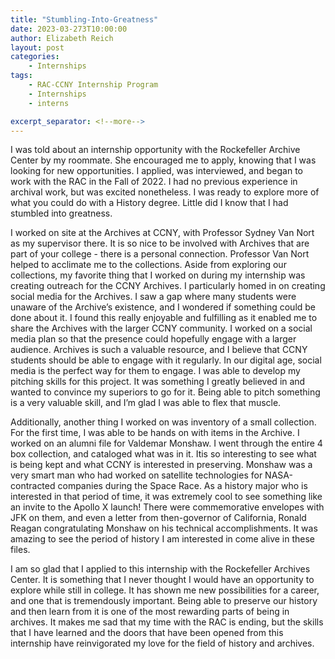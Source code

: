 ```yaml
---
title: "Stumbling-Into-Greatness"
date: 2023-03-273T10:00:00
author: Elizabeth Reich
layout: post
categories:
    - Internships
tags:
    - RAC-CCNY Internship Program
    - Internships
    - interns

excerpt_separator: <!--more-->
---
```




I was told about an internship opportunity with the Rockefeller Archive Center by my roommate. She encouraged me to apply, knowing that I was looking for new opportunities. I applied, was interviewed, and began to work with the RAC in the Fall of 2022. I had no previous experience in archival work, but was excited nonetheless. I was ready to explore more of what you could do with a History degree. Little did I know that I had stumbled into greatness.

I worked on site at the Archives at CCNY, with Professor Sydney Van Nort as my supervisor there. It is so nice to be involved with Archives that are part of your college - there is a personal connection. Professor Van Nort helped to acclimate me to the collections. Aside from exploring our collections, my favorite thing that I worked on during my internship was creating outreach for the CCNY Archives. I particularly homed in on creating social media for the Archives. I saw a gap where many students were unaware of the Archive’s existence, and I wondered if something could be done about it. I found this really enjoyable and fulfilling as it enabled me to share the Archives with the larger CCNY community. I worked on a social media plan so that the presence could hopefully engage with a larger audience. Archives is such a valuable resource, and I believe that CCNY students should be able to engage with it regularly.
In our digital age, social media is the perfect way for them to engage. I was able to develop my pitching skills for this project. It was something I greatly believed in and wanted to convince my superiors to go for it. Being able to pitch something is a very valuable skill, and I’m glad I was able to flex that muscle.

Additionally, another thing I worked on was inventory of a small collection. For the first time, I was able to be hands on with items in the Archive. I worked on an alumni file for Valdemar Monshaw. I went through the entire 4 box collection, and cataloged what was in it. Itis
so interesting to see what is being kept and what CCNY is interested in preserving. Monshaw was a very smart man who had worked on satellite technologies for NASA-contracted companies during the Space Race. As a history major who is interested in that period of time, it was extremely cool to see something like an invite to the Apollo X launch! There were
commemorative envelopes with JFK on them, and even a letter from then-governor of California, Ronald Reagan congratulating Monshaw on his technical accomplishments. It was amazing to see the period of history I am interested in come alive in these files.

I am so glad that I applied to this internship with the Rockefeller Archives Center. It is something that I never thought I would have an opportunity to explore while still in college. It has shown me new possibilities for a career, and one that is tremendously important. Being able to preserve our history and then learn from it is one of the most rewarding parts of being in archives. It makes me sad that my time with the RAC is ending, but the skills that I have learned and the doors that have been opened from this internship have reinvigorated my love for the field of history and archives.
